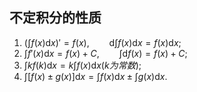 ## 不定积分的性质
1. $(\int f(x)\mathrm{d}x)'=f(x), \qquad \mathrm{d}\int f(x)\mathrm{d}x=f(x)\mathrm{d}x$;
2. $\int f'(x)\mathrm{d}x=f(x)+C, \qquad \int \mathrm{d}f(x)=f(x)+C$;
3. $\int kf(k)\mathrm{d}x=k\int f(x)\mathrm{d}x(k为常数)$;
4. $\int[f(x)\pm g(x)]\mathrm{d}x=\int f(x)\mathrm{d}x\pm \int g(x)\mathrm{d}x$.
